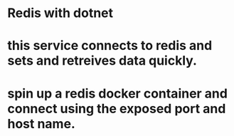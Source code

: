 # Redis with dotnet

# this service connects to redis and sets and retreives data quickly.

# spin up a redis docker container and connect using the  exposed port and host name.

